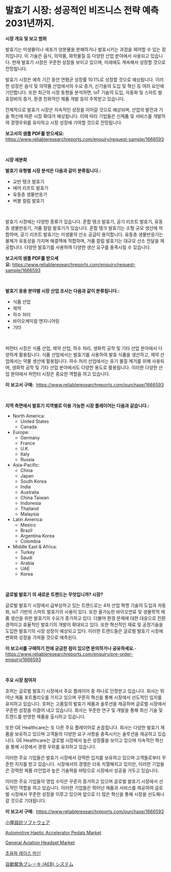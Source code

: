 <p><h1>발효기 시장: 성공적인 비즈니스 전략 예측 2031년까지.</h1></p><p><strong>시장 개요 및 보고 범위</strong></p>
<p><p>발효기는 미생물이나 세포가 양분물을 분해하거나 발효시키는 과정을 제어할 수 있는 장치입니다. 이 기술은 음식, 의약품, 화학물질 등 다양한 산업 분야에서 사용되고 있습니다. 현재 발효기 시장은 꾸준한 성장을 보이고 있으며, 미래에도 계속해서 성장할 것으로 전망됩니다.</p><p>발효기 시장은 예측 기간 동안 연평균 성장률 10.1%로 성장할 것으로 예상됩니다. 이러한 성장은 음식 및 의약품 산업에서의 수요 증가, 신기술의 도입 및 혁신 등 여러 요인에 기인합니다. 또한 최근의 시장 동향을 분석하면, IoT 기술의 도입, 자동화 및 스마트 발효장비의 증가, 환경 친화적인 제품 개발 등이 주목받고 있습니다.</p><p>전체적으로 발효기 시장은 지속적인 성장을 이어갈 것으로 예상되며, 산업의 발전과 기술 혁신에 따른 시장 확대가 예상됩니다. 이에 따라 기업들은 신제품 및 서비스를 개발하여 경쟁우위를 유지하고 시장 성장에 기여할 것으로 전망됩니다.</p></p>
<p><strong>보고서의 샘플 PDF를 받으세요:</strong> <a href="https://www.reliableresearchreports.com/enquiry/request-sample/1666593">https://www.reliableresearchreports.com/enquiry/request-sample/1666593</a></p>
<p>&nbsp;</p>
<p><strong>시장 세분화</strong></p>
<p><strong>발효기 유형별 시장 분석은 다음과 같이 분류됩니다.:</strong></p>
<p><ul><li>교반 탱크 발효기</li><li>에어 리프트 발효기</li><li>유동층 생물반응기</li><li>버블 컬럼 발효기</li></ul></p>
<p>&nbsp;</p>
<p><p>발효기 시장에는 다양한 종류가 있습니다. 혼합 탱크 발효기, 공기 리프트 발효기, 유동층 생물반응기, 거품 칼럼 발효기가 있습니다. 혼합 탱크 발효기는 소형 규모 생산에 적합하며, 공기 리프트 발효기는 미생물의 산소 공급이 용이합니다. 유동층 생물반응기는 물체가 유동성을 가지며 해결책에 적합하며, 거품 칼럼 발효기는 대규모 산소 전달을 제공합니다. 다양한 발효기를 사용하여 다양한 생산 요구를 충족시킬 수 있습니다.</p></p>
<p><strong>보고서의 샘플 PDF를 받으세요:</strong>&nbsp;<a href="https://www.reliableresearchreports.com/enquiry/request-sample/1666593">https://www.reliableresearchreports.com/enquiry/request-sample/1666593</a></p>
<p>&nbsp;</p>
<p><strong> 발효기 응용 분야별 시장 산업 조사는 다음과 같이 분류됩니다.:</strong></p>
<p><ul><li>식품 산업</li><li>제약</li><li>하수 처리</li><li>바이오케미컬 엔지니어링</li><li>기타</li></ul></p>
<p>&nbsp;</p>
<p><p>퍼먼터 시장은 식품 산업, 제약 산업, 하수 처리, 생화학 공학 및 기타 산업 분야에서 다양하게 활용됩니다. 식품 산업에서는 발효기를 사용하여 발효 식품을 생산하고, 제약 산업에서는 약물 생산에 활용됩니다. 하수 처리 산업에서는 유기 물질 제거를 위해 사용되며, 생화학 공학 및 기타 산업 분야에서도 다양한 용도로 활용됩니다. 이러한 다양한 산업 분야에서 퍼먼터 시장은 중요한 역할을 하고 있습니다.</p></p>
<p><strong>이 보고서 구매:</strong>&nbsp; <a href="https://www.reliableresearchreports.com/purchase/1666593">https://www.reliableresearchreports.com/purchase/1666593</a></p>
<p>&nbsp;</p>
<p><strong>지역 측면에서 발효기 지역별로 이용 가능한 시장 플레이어는 다음과 같습니다.:</strong></p>
<p><ul>
    <li>
        North America:
        <ul>
            <li>United States</li>
            <li>Canada</li>
        </ul>
    </li>
    <li>
        Europe:
        <ul>
            <li>Germany</li>
            <li>France</li>
            <li>U.K.</li>
            <li>Italy</li>
            <li>Russia</li>
        </ul>
    </li>
    <li>
        Asia-Pacific:
        <ul>
            <li>China</li>
            <li>Japan</li>
            <li>South Korea</li>
            <li>India</li>
            <li>Australia</li>
            <li>China Taiwan</li>
            <li>Indonesia</li>
            <li>Thailand</li>
            <li>Malaysia</li>
        </ul>
    </li>
    <li>
        Latin America:
        <ul>
            <li>Mexico</li>
            <li>Brazil</li>
            <li>Argentina Korea</li>
            <li>Colombia</li>
        </ul>
    </li>
    <li>
        Middle East & Africa:
        <ul>
            <li>Turkey</li>
            <li>Saudi</li>
            <li>Arabia</li>
            <li>UAE</li>
            <li>Korea</li>
        </ul>
    </li>
    </ul></p>
<p>&nbsp;</p>
<p><strong>글로벌 발효기 의 새로운 트렌드는 무엇입니까? 시장?</strong></p>
<p><p>글로벌 발효기 시장에서 급부상하고 있는 트렌드로는 4차 산업 혁명 기술의 도입과 자동화, IoT 기반의 스마트 발효기의 사용이 있다. 또한 올가능한 바이오연료 및 생물학적 제품 생산을 위한 발효기의 수요가 증가하고 있다. 더불어 환경 문제에 대한 대응으로 친환경적이고 효율적인 발효기의 개발이 확대되고 있다. 또한 혁신적인 재료 및 공정기술을 도입한 발효기의 시장 성장이 예상되고 있다. 이러한 트렌드들은 글로벌 발효기 시장에 변화와 성장을 가져올 것으로 예측된다.</p></p>
<p><strong>이 보고서를 구매하기 전에 궁금한 점이 있으면 문의하거나 공유하세요.</strong>- <a href="https://www.reliableresearchreports.com/enquiry/pre-order-enquiry/1666593">https://www.reliableresearchreports.com/enquiry/pre-order-enquiry/1666593</a></p>
<p>&nbsp;</p>
<p><strong>주요 시장 참여자</strong></p>
<p><p>호퍼는 글로벌 발효기 시장에서 주요 플레이어 중 하나로 인정받고 있습니다. 회사는 뛰어난 제품 포트폴리오를 가지고 있으며 꾸준히 혁신을 통해 시장에서 선도적인 입지를 유지하고 있습니다. 호퍼는 고품질의 발효기 제품과 솔루션을 제공하며 글로벌 시장에서 꾸준한 성장을 이끌어 내고 있습니다. 회사는 꾸준한 연구 및 개발을 통해 최신 기술 및 트렌드를 반영한 제품을 출시하고 있습니다.</p><p>또한 GE Healthcare는 또 다른 주요 플레이어로 손꼽힙니다. 회사는 다양한 발효기 제품을 보유하고 있으며 고객들의 다양한 요구 사항을 충족시키는 솔루션을 제공하고 있습니다. GE Healthcare는 글로벌 시장에서 높은 성장률을 보이고 있으며 지속적인 혁신을 통해 시장에서 경쟁 우위를 유지하고 있습니다.</p><p>이러한 주요 기업들은 발효기 시장에서 강력한 입지를 보유하고 있으며 고객들로부터 꾸준한 지지를 받고 있습니다. 시장에서의 경쟁은 더욱 치열해지고 있지만, 이러한 기업들은 강력한 제품 라인업과 높은 기술력을 바탕으로 시장에서 성공을 거두고 있습니다.</p><p>이러한 주요 기업들의 영업 수익은 꾸준히 증가하고 있으며 글로벌 발효기 시장에서 선도적인 역할을 하고 있습니다. 이러한 기업들은 뛰어난 제품과 서비스를 제공하여 글로벌 시장에서 꾸준한 성장을 이루고 있으며 앞으로 더 많은 혁신을 통해 시장을 선도해나갈 것으로 기대됩니다.</p></p>
<p><strong>이 보고서 구매:</strong>&nbsp;&nbsp;<a href="https://www.reliableresearchreports.com/purchase/1666593">https://www.reliableresearchreports.com/purchase/1666593</a></p>
<p><p><a href="https://medium.com/@raap8632/%E3%82%B7%E3%82%A7%E3%83%83%E3%83%89%E3%83%87%E3%82%B6%E3%82%A4%E3%83%B3%E3%82%BD%E3%83%95%E3%83%88%E3%82%A6%E3%82%A7%E3%82%A2%E5%B8%82%E5%A0%B4-%E5%B8%82%E5%A0%B4%E3%82%B7%E3%82%A7%E3%82%A2-%E5%B8%82%E5%A0%B4%E5%8B%95%E5%90%91-%E5%B0%86%E6%9D%A5%E3%81%AE%E6%88%90%E9%95%B7%E3%82%92%E6%8E%A2%E3%82%8B-ee85dbe3d486">小屋設計ソフトウェア</a></p><p><a href="https://issuu.com/reportprime-2/docs/automotive-haptic-accelerator-pedals-market-size-2">Automotive Haptic Accelerator Pedals Market</a></p><p><a href="https://github.com/mabutironaldo/Market-Research-Report-List-3/blob/main/general-aviation-headset-market.md">General Aviation Headset Market</a></p><p><a href="https://medium.com/@howaoole34545/%EC%B4%88%EC%9D%8C%ED%8C%8C-%EB%A0%88%EC%9D%B4%EC%8A%A4-%EA%B8%B0%EA%B3%84-%EC%8B%9C%EC%9E%A5-%EC%8B%9C%EC%9E%A5-cagr-%EC%8B%9C%EC%9E%A5-%EB%8F%99%ED%96%A5-%EB%B0%8F-%EC%84%B1%EC%9E%A5-%EC%A0%84%EB%9E%B5%EC%97%90-%EB%8C%80%ED%95%9C-%ED%86%B5%EC%B0%B0%EB%A0%A5-8212af0217a4">초음파 레이스 머신</a></p><p><a href="https://medium.com/@gustavorn8776xcc/%E8%87%AA%E5%8B%95%E7%B7%8A%E6%80%A5%E3%83%96%E3%83%AC%E3%83%BC%E3%82%AD-aeb-%E3%82%B7%E3%82%B9%E3%83%86%E3%83%A0%E3%81%AE%E5%B8%82%E5%A0%B4%E8%AA%BF%E6%9F%BB%E3%83%AC%E3%83%9D%E3%83%BC%E3%83%88-%E3%81%9D%E3%81%AE%E6%AD%B4%E5%8F%B2%E3%81%A82024%E5%B9%B4%E3%81%8B%E3%82%892031%E5%B9%B4%E3%81%AE%E4%BA%88%E6%B8%AC-d74d20ca3e88">自動緊急ブレーキ (AEB) システム</a></p></p>

